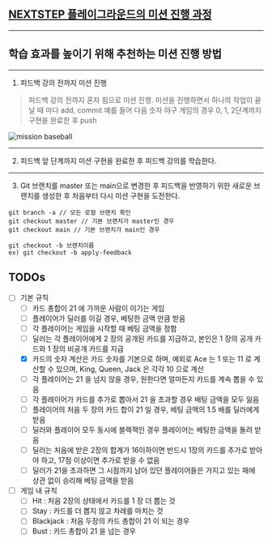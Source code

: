 ## [NEXTSTEP 플레이그라운드의 미션 진행 과정](https://github.com/next-step/nextstep-docs/blob/master/playground/README.md)

---
## 학습 효과를 높이기 위해 추천하는 미션 진행 방법

---
1. 피드백 강의 전까지 미션 진행 
> 피드백 강의 전까지 혼자 힘으로 미션 진행. 미션을 진행하면서 하나의 작업이 끝날 때 마다 add, commit
> 예를 들어 다음 숫자 야구 게임의 경우 0, 1, 2단계까지 구현을 완료한 후 push

![mission baseball](https://raw.githubusercontent.com/next-step/nextstep-docs/master/playground/images/mission_baseball.png)

---
2. 피드백 앞 단계까지 미션 구현을 완료한 후 피드백 강의를 학습한다.

---
3. Git 브랜치를 master 또는 main으로 변경한 후 피드백을 반영하기 위한 새로운 브랜치를 생성한 후 처음부터 다시 미션 구현을 도전한다.

```
git branch -a // 모든 로컬 브랜치 확인
git checkout master // 기본 브랜치가 master인 경우
git checkout main // 기본 브랜치가 main인 경우

git checkout -b 브랜치이름
ex) git checkout -b apply-feedback
```

## TODOs

- [ ] 기본 규칙
  - [ ] 카드 총합이 21 에 가까운 사람이 이기는 게임
  - [ ] 플레이어가 딜러를 이길 경우, 베팅한 금액 만큼 받음
  - [ ] 각 플레이어는 게임을 시작할 때 베팅 금액을 정함
  - [ ] 딜러는 각 플레이어에게 2 장의 공개된 카드를 지급하고, 본인은 1 장의 공개 카드와 1 장의 비공개 카드를 지급
  - [x] 카드의 숫자 계산은 카드 숫자를 기본으로 하며, 예외로 Ace 는 1 또는 11 로 계산할 수 있으며, King, Queen, Jack 은 각각 10 으로 계산
  - [ ] 각 플레이어는 21 을 넘지 않을 경우, 원한다면 얼마든지 카드를 계속 뽑을 수 있음
  - [ ] 각 플레이어가 카드를 추가로 뽑아서 21 을 초과할 경우 배팅 금액을 모두 잃음
  - [ ] 플레이어의 처음 두 장의 카드 합이 21 일 경우, 베팅 금액의 1.5 배를 딜러에게 받음
  - [ ] 딜러와 플레이어 모두 동시에 블랙잭인 경우 플레이어는 베팅한 금액을 돌려 받음
  - [ ] 딜러는 처음에 받은 2장의 합계가 16이하이면 반드시 1장의 카드를 추가로 받아야 하고, 17점 이상이면 추가로 받을 수 없음
  - [ ] 딜러가 21을 초과하면 그 시점까지 남아 있던 플레이어들은 가지고 있는 패에 상관 없이 승리해 베팅 금액을 받음
- [ ] 게임 내 규칙
  - [ ] Hit : 처음 2장의 상태에서 카드를 1 장 더 뽑는 것
  - [ ] Stay : 카드를 더 뽑지 않고 차례를 마치는 것
  - [ ] Blackjack : 처음 두장의 카드 총합이 21 이 되는 경우
  - [ ] Bust : 카드 총합이 21 을 넘는 경우